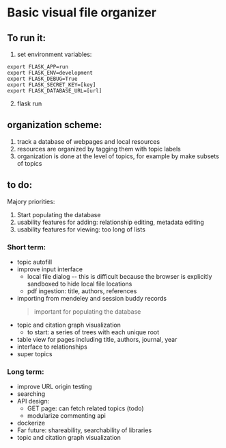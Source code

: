 # Basic visual file organizer

## To run it:
1. set environment variables:
```
export FLASK_APP=run
export FLASK_ENV=development
export FLASK_DEBUG=True
export FLASK_SECRET_KEY=[key]
export FLASK_DATABASE_URL=[url]
```
2. flask run


## organization scheme:
1. track a database of webpages and local resources
2. resources are organized by tagging them with topic labels
3. organization is done at the level of topics, for example by make subsets of topics


## to do:
Majory priorities:
1. Start populating the database
2. usability features for adding: relationship editing, metadata editing
3. usability features for viewing: too long of lists

### Short term:
- topic autofill
- improve input interface
    * local file dialog -- this is difficult because the browser is explicitly sandboxed to hide local file locations
    * pdf ingestion: title, authors, references
- importing from mendeley and session buddy records
    > important for populating the database
- topic and citation graph visualization
    - to start: a series of trees with each unique root
- table view for pages including title, authors, journal, year
- interface to relationships
- super topics

### Long term:
- improve URL origin testing
- searching
- API design:
    * GET page: can fetch related topics (todo)
    * modularize commenting api
- dockerize
- Far future: shareability, searchability of libraries
- topic and citation graph visualization
